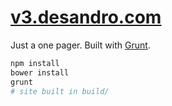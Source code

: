 # [v3.desandro.com](http://v3.desandro.com)

Just a one pager. Built with [Grunt](http://gruntjs.com).

``` bash
npm install
bower install
grunt
# site built in build/
```
